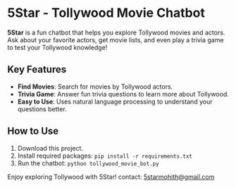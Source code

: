 # 5Star - Tollywood Movie Chatbot

**5Star** is a fun chatbot that helps you explore Tollywood movies and actors. Ask about your favorite actors, get movie lists, and even play a trivia game to test your Tollywood knowledge!

## Key Features
- **Find Movies**: Search for movies by Tollywood actors.
- **Trivia Game**: Answer fun trivia questions to learn more about Tollywood.
- **Easy to Use**: Uses natural language processing to understand your questions better.

## How to Use
1. Download this project.
2. Install required packages: `pip install -r requirements.txt`
3. Run the chatbot: `python tollywood_movie_bot.py`

Enjoy exploring Tollywood with 5Star!
contact: 5starmohith@gmail.com

